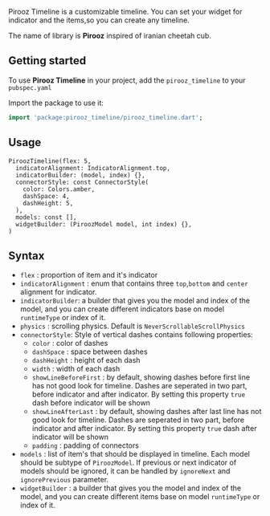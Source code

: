 <!--
This README describes the package. If you publish this package to pub.dev,
this README's contents appear on the landing page for your package.

For information about how to write a good package README, see the guide for
[writing package pages](https://dart.dev/guides/libraries/writing-package-pages).

For general information about developing packages, see the Dart guide for
[creating packages](https://dart.dev/guides/libraries/create-library-packages)
and the Flutter guide for
[developing packages and plugins](https://flutter.dev/developing-packages).
-->

Pirooz Timeline is a customizable timeline. You can set your widget for indicator and the items,so you can create any
timeline.

The name of library is **Pirooz** inspired of iranian cheetah cub.

## Getting started

To use **Pirooz Timeline** in your project, add the `pirooz_timeline` to your `pubspec.yaml`

Import the package to use it:

```dart
import 'package:pirooz_timeline/pirooz_timeline.dart';
```

## Usage

```
PiroozTimeline(flex: 5,
  indicatorAlignment: IndicatorAlignment.top,
  indicatorBuilder: (model, index) {},
  connectorStyle: const ConnectorStyle(
    color: Colors.amber,
    dashSpace: 4,
    dashHeight: 5,
  ),
  models: const [],
  widgetBuilder: (PiroozModel model, int index) {},
)
```

## Syntax

- `flex` : proportion of item and it's indicator
- `indicatorAlignment` : enum that contains three `top`,`bottom` and `center` alignment for indicator.
- `indicatorBuilder`: a builder that gives you the model and index of the model, and you can create different indicators
  base on model `runtimeType` or index of it.
- `physics` : scrolling physics. Default is `NeverScrollableScrollPhysics`
- `connectorStyle`: Style of vertical dashes contains following properties:
    - `color` : color of dashes
    - `dashSpace` : space between dashes
    - `dashHeight` : height of each dash
    - `width` : width of each dash
    - `showLineBeforeFirst` : by default, showing dashes before first line has not good look for timeline. Dashes are
      seperated in two part, before indicator and after indicator. By setting this property `true` dash before indicator
      will be shown
    - `showLineAfterLast` : by default, showing dashes after last line has not good look for timeline. Dashes are
      seperated in two part, before indicator and after indicator. By setting this property `true` dash after indicator
      will be shown
    - `padding` : padding of connectors
- `models` : list of item's that should be displayed in timeline. Each model should be subtype of `PiroozModel`. If previous or next indicator of models should be ignored, it can be handled by `ignoreNext` and `ignorePrevious` parameter. 
- `widgetBuilder` : a builder that gives you the model and index of the model, and you can create different items base
  on model `runtimeType` or index of it.

